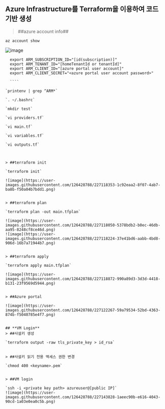 ## **Azure Infrastructure를 Terraform을 이용하여 코드 기반 생성**
> ##azure account info##

  `az account show`

  ![image](https://user-images.githubusercontent.com/126428788/227119299-7c7fede5-854d-4e3e-9c51-8ee8d390e49e.png)

  ````
    export ARM_SUBSCRIPTION_ID="[id(subscription)]"
    export ARM_TENANT_ID="[homeTenantId or tenantId]"
    export ARM_CLIENT_ID="[azure portal user account]"
    export ARM_CLIENT_SECRET="<azure portal user account password>"
    
    ````

  `printenv | grep ^ARM*`
 
  `. ~/.bashrc`
 
  `mkdir test`

  `vi providers.tf`

  `vi main.tf`

  `vi variables.tf`

  `vi outputs.tf`



> ##terraform init

  `terraform init`

  ![image](https://user-images.githubusercontent.com/126428788/227118353-1c92eaa2-8f07-4ab7-ba8b-f50a04b7bdd1.png)


> ##terraform plan

  `terraform plan -out main.tfplan`

  ![image](https://user-images.githubusercontent.com/126428788/227118050-5378bdb2-b0ec-46db-aa95-8248cf8ce46d.png)
  ![image](https://user-images.githubusercontent.com/126428788/227118224-37e41bd6-aabb-4bd8-906d-16b7a71944b7.png)


> ##terraform apply

  `terraform apply main.tfplan`

  ![image](https://user-images.githubusercontent.com/126428788/227118872-990a89d3-3d3d-4418-b131-23f9569d5944.png)


> ##Azure portal

  ![image](https://user-images.githubusercontent.com/126428788/227122267-59a79534-52bd-4363-874b-f5040785e4f7.png)


## **VM Login**
> ##사설키 생성
    
  `terraform output -raw tls_private_key > id_rsa`
 
 
> ##사설키 읽기 전용 액세스 권한 변경

  `chmod 400 <keyname>.pem`
 
 
> ##VM login

  `ssh -i <private key path> azureuser@[public IP]` 
  ![image](https://user-images.githubusercontent.com/126428788/227143828-1aeec90b-e616-4043-90cd-1a03e0ea0c5b.png)
